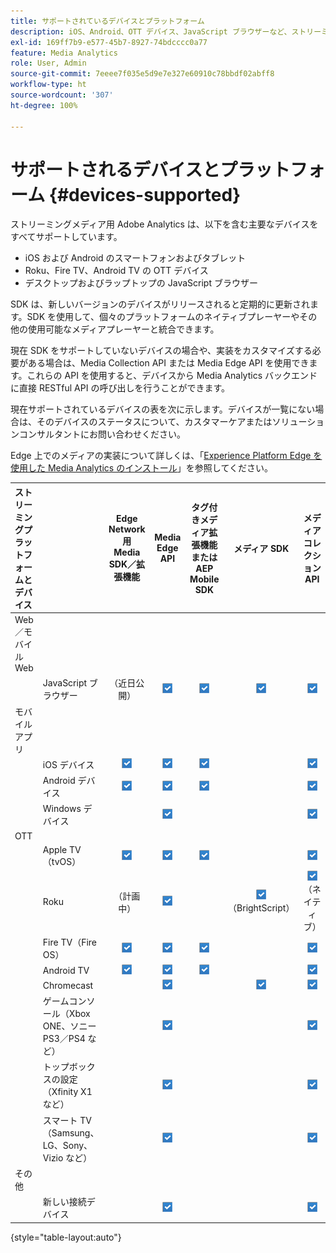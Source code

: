 ```yaml
---
title: サポートされているデバイスとプラットフォーム
description: iOS、Android、OTT デバイス、JavaScript ブラウザーなど、ストリーミングメディア用の Adobe Analytics でサポートされている主要なデバイスについて説明します。
exl-id: 169ff7b9-e577-45b7-8927-74bdcccc0a77
feature: Media Analytics
role: User, Admin
source-git-commit: 7eeee7f035e5d9e7e327e60910c78bbdf02abff8
workflow-type: ht
source-wordcount: '307'
ht-degree: 100%

---
```


# サポートされるデバイスとプラットフォーム {#devices-supported}

ストリーミングメディア用 Adobe Analytics は、以下を含む主要なデバイスをすべてサポートしています。

* iOS および Android のスマートフォンおよびタブレット
* Roku、Fire TV、Android TV の OTT デバイス
* デスクトップおよびラップトップの JavaScript ブラウザー

SDK は、新しいバージョンのデバイスがリリースされると定期的に更新されます。SDK を使用して、個々のプラットフォームのネイティブプレーヤーやその他の使用可能なメディアプレーヤーと統合できます。

現在 SDK をサポートしていないデバイスの場合や、実装をカスタマイズする必要がある場合は、Media Collection API または Media Edge API を使用できます。これらの API を使用すると、デバイスから Media Analytics バックエンドに直接 RESTful API の呼び出しを行うことができます。

現在サポートされているデバイスの表を次に示します。デバイスが一覧にない場合は、そのデバイスのステータスについて、カスタマーケアまたはソリューションコンサルタントにお問い合わせください。

Edge 上でのメディアの実装について詳しくは、「[Experience Platform Edge を使用した Media Analytics のインストール](/help/implementation/edge/implementation-edge.md)」を参照してください。

| ストリーミングプラットフォームとデバイス | | Edge Network 用 Media SDK／拡張機能 | Media Edge API | タグ付きメディア拡張機能または AEP Mobile SDK | メディア SDK | メディアコレクション API |
|:---|:---|:---:|:---:|:---:|:---:|:---:|
| Web／モバイル Web | | | | | |
| | JavaScript ブラウザー | （近日公開） | ![サポート](/help/assets/icon-blue-check.png) | ![サポート](/help/assets/icon-blue-check.png) | ![サポート](/help/assets/icon-blue-check.png) | ![サポート](/help/assets/icon-blue-check.png) |
| モバイルアプリ | | | | | |
| | iOS デバイス | ![サポート](/help/assets/icon-blue-check.png) | ![サポート](/help/assets/icon-blue-check.png) | ![サポート](/help/assets/icon-blue-check.png) | | ![サポート](/help/assets/icon-blue-check.png) | |
| | Android デバイス | ![サポート](/help/assets/icon-blue-check.png) | ![サポート](/help/assets/icon-blue-check.png) | ![サポート](/help/assets/icon-blue-check.png) | | ![サポート](/help/assets/icon-blue-check.png) |
| | Windows デバイス | | ![サポート](/help/assets/icon-blue-check.png) | | | ![サポート](/help/assets/icon-blue-check.png) |
| OTT | | | | | | |
| | Apple TV（tvOS） | ![サポート](/help/assets/icon-blue-check.png) | ![サポート](/help/assets/icon-blue-check.png) | ![サポート](/help/assets/icon-blue-check.png) | | ![サポート](/help/assets/icon-blue-check.png) |
| | Roku | （計画中） | ![サポート](/help/assets/icon-blue-check.png) | | ![サポートあり](/help/assets/icon-blue-check.png)<br>（BrightScript） | ![サポートあり](/help/assets/icon-blue-check.png)<br>（ネイティブ） |
| | Fire TV（Fire OS） | ![サポート](/help/assets/icon-blue-check.png) | ![サポート](/help/assets/icon-blue-check.png) | ![サポート](/help/assets/icon-blue-check.png) | | ![サポート](/help/assets/icon-blue-check.png) |
| | Android TV | ![サポート](/help/assets/icon-blue-check.png) | ![サポート](/help/assets/icon-blue-check.png) | ![サポート](/help/assets/icon-blue-check.png) | | ![サポート](/help/assets/icon-blue-check.png) |
| | Chromecast | | ![サポート](/help/assets/icon-blue-check.png) | | ![サポート](/help/assets/icon-blue-check.png) | ![サポート](/help/assets/icon-blue-check.png) |
| | ゲームコンソール（Xbox ONE、ソニー PS3／PS4 など） | | ![サポート](/help/assets/icon-blue-check.png) | | | ![サポート](/help/assets/icon-blue-check.png) |
| | トップボックスの設定（Xfinity X1 など） | | ![サポート](/help/assets/icon-blue-check.png) | | | ![サポート](/help/assets/icon-blue-check.png) |
| | スマート TV（Samsung、LG、Sony、Vizio など） | | ![サポート](/help/assets/icon-blue-check.png) | | | ![サポート](/help/assets/icon-blue-check.png) |
| その他 | | | | | | |
| | 新しい接続デバイス | | ![サポート](/help/assets/icon-blue-check.png) | | | ![サポート](/help/assets/icon-blue-check.png) |

{style="table-layout:auto"}
